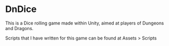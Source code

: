 # DnDice

This is a Dice rolling game made within Unity, aimed at players of Dungeons and Dragons. 

Scripts that I have written for this game can be found at Assets > Scripts

